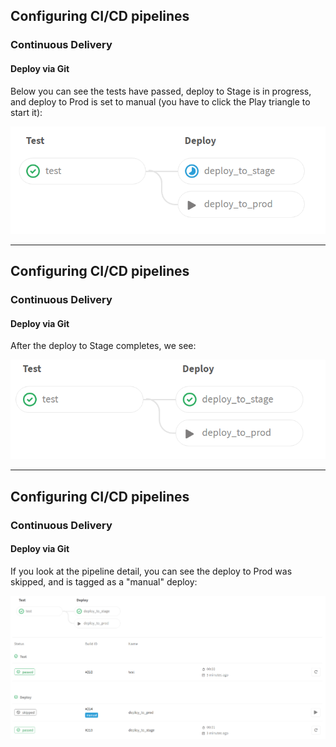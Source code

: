 ## Configuring CI/CD pipelines
### Continuous Delivery
#### Deploy via Git

Below you can see the tests have passed, deploy to Stage is in progress,
and deploy to Prod is set to manual (you have to click the Play triangle
to start it):

![Deploy to STG in progress](images/deploy-to-stage-is-running.png)


---
## Configuring CI/CD pipelines
### Continuous Delivery
#### Deploy via Git

After the deploy to Stage completes, we see:

![Ready for deploy to PRD](images/manual-deploy-ready.png)

---
## Configuring CI/CD pipelines
### Continuous Delivery
#### Deploy via Git

If you look at the pipeline detail, you can see the deploy to 
Prod was skipped, and is tagged as a "manual" deploy:

![pipeline detail](images/pipeline-detail.png)
